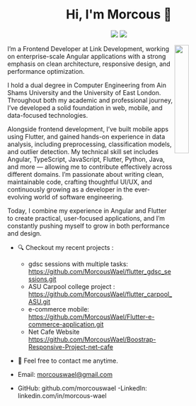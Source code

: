 
<h1 align="center">Hi, I'm Morcous 👋</h1>
<p align="center">
    <a href="https://www.linkedin.com/in/morcous-wael"><img src="https://img.shields.io/badge/linkedin-%230177B5?style=flat&logo=linkedin&logoColor=white"/></a>
    <a href="https://www.instagram.com/marcous_wael"><img src="https://img.shields.io/badge/instagram-%23E4415F?style=flat&logo=instagram&logoColor=white"/></a>
 </p>
  
  <img src="https://github.com/mohamedabusrea/mohamedabusrea/blob/master/profile-img.png" align="right" width="25%"/>

I’m a Frontend Developer at Link Development, working on enterprise-scale Angular applications with a strong emphasis on clean architecture, responsive design, and performance optimization.

I hold a dual degree in Computer Engineering from Ain Shams University and the University of East London. Throughout both my academic and professional journey, I’ve developed a solid foundation in web, mobile, and data-focused technologies.

Alongside frontend development, I’ve built mobile apps using Flutter, and gained hands-on experience in data analysis, including preprocessing, classification models, and outlier detection.
My technical skill set includes Angular, TypeScript, JavaScript, Flutter, Python, Java, and more — allowing me to contribute effectively across different domains. I’m passionate about writing clean, maintainable code, crafting thoughtful UI/UX, and continuously growing as a developer in the ever-evolving world of software engineering.

Today, I combine my experience in Angular and Flutter to create practical, user-focused applications, and I’m constantly pushing myself to grow in both performance and design.
- 🔍 Checkout my recent projects :
  - gdsc sessions with multiple tasks: https://github.com/MorcousWael/flutter_gdsc_sessions.git
  - ASU Carpool college project : https://github.com/MorcousWael/flutter_carpool_ASU.git
  - e-commerce mobile: https://github.com/MorcousWael/Flutter-e-commerce-application.git
  - Net Cafe Website https://github.com/MorcousWael/Boostrap-Responsive-Project-net-cafe

- 💬 Feel free to contact me anytime.
- Email: morcouswael@gmail.com
- GitHub: github.com/morcouswael
 -LinkedIn: linkedin.com/in/morcous-wael
